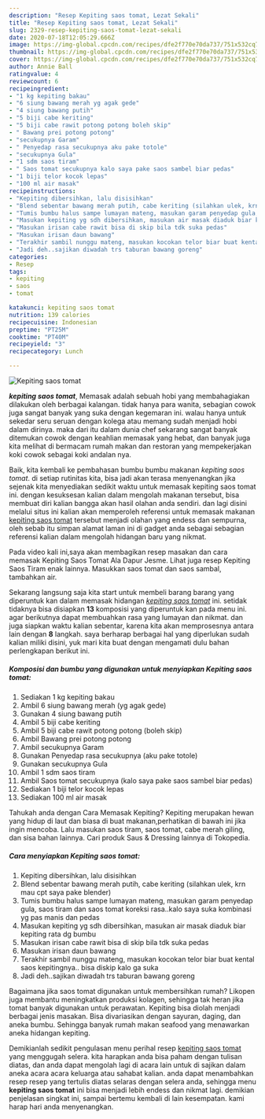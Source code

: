 ```yaml
---
description: "Resep Kepiting saos tomat, Lezat Sekali"
title: "Resep Kepiting saos tomat, Lezat Sekali"
slug: 2329-resep-kepiting-saos-tomat-lezat-sekali
date: 2020-07-18T12:05:29.666Z
image: https://img-global.cpcdn.com/recipes/dfe2f770e70da737/751x532cq70/kepiting-saos-tomat-foto-resep-utama.jpg
thumbnail: https://img-global.cpcdn.com/recipes/dfe2f770e70da737/751x532cq70/kepiting-saos-tomat-foto-resep-utama.jpg
cover: https://img-global.cpcdn.com/recipes/dfe2f770e70da737/751x532cq70/kepiting-saos-tomat-foto-resep-utama.jpg
author: Annie Ball
ratingvalue: 4
reviewcount: 6
recipeingredient:
- "1 kg kepiting bakau"
- "6 siung bawang merah yg agak gede"
- "4 siung bawang putih"
- "5 biji cabe keriting"
- "5 biji cabe rawit potong potong boleh skip"
- " Bawang prei potong potong"
- "secukupnya Garam"
- " Penyedap rasa secukupnya aku pake totole"
- "secukupnya Gula"
- "1 sdm saos tiram"
- " Saos tomat secukupnya kalo saya pake saos sambel biar pedas"
- "1 biji telor kocok lepas"
- "100 ml air masak"
recipeinstructions:
- "Kepiting dibersihkan, lalu disisihkan"
- "Blend sebentar bawang merah putih, cabe keriting (silahkan ulek, krn mau cpt saya pake blender)"
- "Tumis bumbu halus sampe lumayan mateng, masukan garam penyedap gula, saos tiram dan saos tomat koreksi rasa..kalo saya suka kombinasi yg pas manis dan pedas"
- "Masukan kepiting yg sdh dibersihkan, masukan air masak diaduk biar kepiting rata dg bumbu"
- "Masukan irisan cabe rawit bisa di skip bila tdk suka pedas"
- "Masukan irisan daun bawang"
- "Terakhir sambil nunggu mateng, masukan kocokan telor biar buat kental saos kepitingnya.. bisa diskip kalo ga suka"
- "Jadi deh..sajikan diwadah trs taburan bawang goreng"
categories:
- Resep
tags:
- kepiting
- saos
- tomat

katakunci: kepiting saos tomat 
nutrition: 139 calories
recipecuisine: Indonesian
preptime: "PT25M"
cooktime: "PT40M"
recipeyield: "3"
recipecategory: Lunch

---
```



![Kepiting saos tomat](https://img-global.cpcdn.com/recipes/dfe2f770e70da737/751x532cq70/kepiting-saos-tomat-foto-resep-utama.jpg)

<b><i>kepiting saos tomat</i></b>, Memasak adalah sebuah hobi yang membahagiakan dilakukan oleh berbagai kalangan. tidak hanya para wanita, sebagian cowok juga sangat banyak yang suka dengan kegemaran ini. walau hanya untuk sekedar seru seruan dengan kolega atau memang sudah menjadi hobi dalam dirinya. maka dari itu dalam dunia chef sekarang sangat banyak ditemukan cowok dengan keahlian memasak yang hebat, dan banyak juga kita melihat di bermacam rumah makan dan restoran yang mempekerjakan koki cowok sebagai koki andalan nya.

Baik, kita kembali ke pembahasan bumbu bumbu makanan <i>kepiting saos tomat</i>. di setiap rutinitas kita, bisa jadi akan terasa menyenangkan jika sejenak kita menyediakan sedikit waktu untuk memasak kepiting saos tomat ini. dengan kesuksesan kalian dalam mengolah makanan tersebut, bisa membuat diri kalian bangga akan hasil olahan anda sendiri. dan lagi disini melalui situs ini kalian akan memperoleh referensi untuk memasak makanan <u>kepiting saos tomat</u> tersebut menjadi olahan yang endess dan sempurna, oleh sebab itu simpan alamat laman ini di gadget anda sebagai sebagian referensi kalian dalam mengolah hidangan baru yang nikmat.

Pada video kali ini,saya akan membagikan resep masakan dan cara memasak Kepiting Saos Tomat Ala Dapur Jesme. Lihat juga resep Kepiting Saos Tiram enak lainnya. Masukkan saos tomat dan saos sambal, tambahkan air.


Sekarang langsung saja kita start untuk membeli barang barang yang diperuntuk kan dalam memasak hidangan <u><i>kepiting saos tomat</i></u> ini. setidak tidaknya bisa disiapkan <b>13</b> komposisi yang diperuntuk kan pada menu ini. agar berikutnya dapat membuahkan rasa yang lumayan dan nikmat. dan juga siapkan waktu kalian sebentar, karena kita akan memprosesnya antara lain dengan <b>8</b> langkah. saya berharap berbagai hal yang diperlukan sudah kalian miliki disini, yuk mari kita buat dengan mengamati dulu bahan perlengkapan berikut ini.

<!--inarticleads1-->

##### Komposisi dan bumbu yang digunakan untuk menyiapkan Kepiting saos tomat:

1. Sediakan 1 kg kepiting bakau
1. Ambil 6 siung bawang merah (yg agak gede)
1. Gunakan 4 siung bawang putih
1. Ambil 5 biji cabe keriting
1. Ambil 5 biji cabe rawit potong potong (boleh skip)
1. Ambil  Bawang prei potong potong
1. Ambil secukupnya Garam
1. Gunakan  Penyedap rasa secukupnya (aku pake totole)
1. Gunakan secukupnya Gula
1. Ambil 1 sdm saos tiram
1. Ambil  Saos tomat secukupnya (kalo saya pake saos sambel biar pedas)
1. Sediakan 1 biji telor kocok lepas
1. Sediakan 100 ml air masak


Tahukah anda dengan Cara Memasak Kepiting? Kepiting merupakan hewan yang hidup di laut dan biasa di buat makanan,perhatikan di bawah ini jika ingin mencoba. Lalu masukan saos tiram, saos tomat, cabe merah giling, dan sisa bahan lainnya. Cari produk Saus &amp; Dressing lainnya di Tokopedia. 

<!--inarticleads2-->

##### Cara menyiapkan Kepiting saos tomat:

1. Kepiting dibersihkan, lalu disisihkan
1. Blend sebentar bawang merah putih, cabe keriting (silahkan ulek, krn mau cpt saya pake blender)
1. Tumis bumbu halus sampe lumayan mateng, masukan garam penyedap gula, saos tiram dan saos tomat koreksi rasa..kalo saya suka kombinasi yg pas manis dan pedas
1. Masukan kepiting yg sdh dibersihkan, masukan air masak diaduk biar kepiting rata dg bumbu
1. Masukan irisan cabe rawit bisa di skip bila tdk suka pedas
1. Masukan irisan daun bawang
1. Terakhir sambil nunggu mateng, masukan kocokan telor biar buat kental saos kepitingnya.. bisa diskip kalo ga suka
1. Jadi deh..sajikan diwadah trs taburan bawang goreng


Bagaimana jika saos tomat digunakan untuk membersihkan rumah? Likopen juga membantu meningkatkan produksi kolagen, sehingga tak heran jika tomat banyak digunakan untuk perawatan. Kepiting bisa diolah menjadi berbagai jenis masakan. Bisa divariasikan dengan sayuran, daging, dan aneka bumbu. Sehingga banyak rumah makan seafood yang menawarkan aneka hidangan kepiting. 

Demikianlah sedikit pengulasan menu perihal resep <u>kepiting saos tomat</u> yang menggugah selera. kita harapkan anda bisa paham dengan tulisan diatas, dan anda dapat mengolah lagi di acara lain untuk di sajikan dalam aneka acara acara keluarga atau sahabat kalian. anda dapat menambahkan resep resep yang tertulis diatas selaras dengan selera anda, sehingga menu <b>kepiting saos tomat</b> ini bisa menjadi lebih endess dan nikmat lagi. demikian penjelasan singkat ini, sampai bertemu kembali di lain kesempatan. kami harap hari anda menyenangkan.
